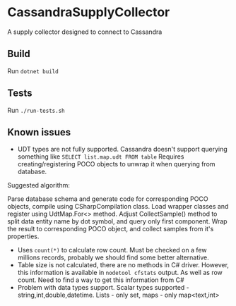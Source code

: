 # CassandraSupplyCollector
A supply collector designed to connect to Cassandra

## Build
Run `dotnet build`

## Tests
Run `./run-tests.sh`

## Known issues
- UDT types are not fully supported. Cassandra doesn't support querying something like `SELECT list.map.udt FROM table`
Requires creating/registering POCO objects to unwrap it when querying from database.

Suggested algorithm:

Parse database schema and generate code for corresponding POCO objects, compile using CSharpCompilation class. Load wrapper classes and register using UdtMap.For<> method.
Adjust CollectSample() method to split data entity name by dot symbol, and query only first component. 
Wrap the result to corresponding POCO object, and collect samples from it's properties.

- Uses `count(*)` to calculate row count. Must be checked on a few millions records, probably we should find some better alternative.
- Table size is not calculated, there are no methods in C# driver. However, this information is available in `nodetool cfstats` output.
As well as row count. Need to find a way to get this information from C#
- Problem with data types support. Scalar types supported - string,int,double,datetime. Lists - only set<string>, maps - only map<text,int>
